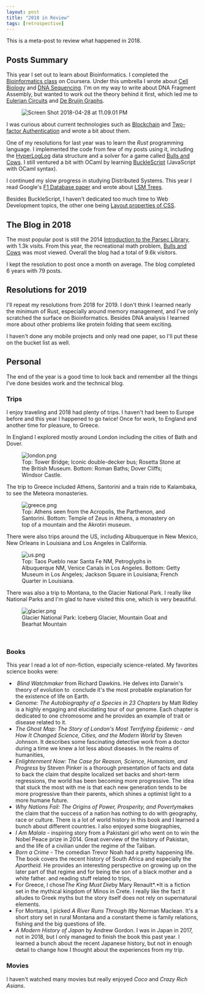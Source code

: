 ```yaml
---
layout: post
title: "2018 in Review"
tags: [retrospective]
---
```


This is a meta-post to review what happened in 2018.

## Posts Summary

This year I set out to learn about Bioinformatics. I completed the [Bioinformatics class](https://www.coursera.org/learn/bioinformatics) on Coursera. Under this umbrella I wrote about [Cell Biology]({{site.url}}/blog/2018/04/30/cell-biology-and-programming.html) and [DNA Sequencing]({{site.url}}/blog/2018/09/04/dna-sequencing.html). I'm on my way to write about DNA Fragment Assembly, but wanted to work out the theory behind it first, which led me to [Eulerian Circuits]({{site.url}}/blog/2018/11/26/eulerian-circuits.html) and [De Bruijn Graphs]({{site.url}}/blog/2018/12/26/de-bruijn-graphs-and-sequences.html).

<figure class="center_children">
    <img src="{{site.url}}/resources/blog/2019-01-01-2018-in-review/2018_04_screen-shot-2018-04-28-at-11-09-01-pm.png" alt="Screen Shot 2018-04-28 at 11.09.01 PM" />
</figure>

I was curious about current technologies such as [Blockchain]({{site.url}}/blog/2018/11/05/blockchain.html) and [Two-factor Authentication]({{site.url}}/blog/2018/10/01/two-factor-authentication.html) and wrote a bit about them.

One of my resolutions for last year was to learn the *Rust* programming language. I implemented the code from few of my posts using it, including the [HyperLogLog]({{site.url}}/blog/2018/04/01/hyperloglog-in-rust.html) data structure and a solver for a game called [Bulls and Cows]({{site.url}}/blog/2018/06/04/bulls-and-cows.html). I still ventured a bit with OCaml by learning [BuckleScript]({{site.url}}/blog/2018/06/24/writing-javascript-using-ocaml.html) (JavaScript with OCaml syntax).

I continued my slow progress in studying Distributed Systems. This year I read Google's [F1 Database paper]({{site.url}}/blog/2018/02/10/paper-reading---f1:-a-distributed-sql-database-that-scales.html) and wrote about [LSM Trees]({{site.url}}/blog/2018/07/20/log-structured-merge-trees.html).

Besides BuckleScript, I haven't dedicated too much time to Web Development topics, the other one being [Layout properties of CSS]({{site.url}}/blog/2018/01/20/css-layout.html).

## The Blog in 2018

The most popular post is still the 2014 [Introduction to the Parsec Library]({{site.url}}/blog/2014/01/21/an-introduction-to-the-parsec-library.html), with 1.3k visits. From this year, the recreational math problem, [Bulls and Cows]({{site.url}}/blog/2018/06/04/bulls-and-cows.html) was most viewed. Overall the blog had a total of 9.6k visitors.

I kept the resolution to post once a month on average. The blog completed 6 years with 79 posts.

## Resolutions for 2019

I'll repeat my resolutions from 2018 for 2019. I don't think I learned nearly the minimum of Rust, especially around memory management, and I've only scratched the surface on Bioinformatics. Besides DNA analysis I learned more about other problems like protein folding that seem exciting.

I haven't done any mobile projects and only read one paper, so I'll put these on the bucket list as well.

## Personal

The end of the year is a good time to look back and remember all the things I’ve done besides work and the technical blog.

### Trips

I enjoy traveling and 2018 had plenty of trips. I haven't had been to Europe before and this year I happened to go twice! Once for work, to England and another time for pleasure, to Greece.

In England I explored mostly around London including the cities of Bath and Dover.

<figure class="center_children">
    <img src="{{site.url}}/resources/blog/2019-01-01-2018-in-review/2018_12_london.png" alt="london.png" />
    <figcaption> Top: Tower Bridge; Iconic double-decker bus; Rosetta Stone at the British Museum. Bottom: Roman Baths; Dover Cliffs; Windsor Castle.</figcaption>
</figure>

The trip to Greece included Athens, Santorini and a train ride to Kalambaka, to see the Meteora monasteries.

<figure class="center_children">
    <img src="{{site.url}}/resources/blog/2019-01-01-2018-in-review/2018_12_greece.png" alt="greece.png" />
    <figcaption> Top: Athens seen from the Acropolis, the Parthenon, and Santorini. Bottom: Temple of Zeus in Athens, a monastery on top of a mountain and the Akrotiri museum.</figcaption>
</figure>

There were also trips around the US, including Albuquerque in New Mexico, New Orleans in Louisiana and Los Angeles in California.

<figure class="center_children">
    <img src="{{site.url}}/resources/blog/2019-01-01-2018-in-review/2018_12_us.png" alt="us.png" />
    <figcaption> Top: Taos Pueblo near Santa Fe NM, Petroglyphs in Albuquerque NM, Venice Canals in Los Angeles. Bottom: Getty Museum in Los Angeles; Jackson Square in Louisiana; French Quarter in Louisiana.</figcaption>
</figure>

There was also a trip to Montana, to the Glacier National Park. I really like National Parks and I'm glad to have visited this one, which is very beautiful.

<figure class="center_children">
    <img src="{{site.url}}/resources/blog/2019-01-01-2018-in-review/2018_12_glacier.png" alt="glacier.png" />
    <figcaption> Glacier National Park: Iceberg Glacier, Mountain Goat and Bearhat Mountain</figcaption>
</figure>

&nbsp;

### Books

This year I read a lot of non-fiction, especially science-related. My favorites science books were:
*  *Blind Watchmaker* from Richard Dawkins. He delves into Darwin's theory of evolution to  conclude it's the most probable explanation for the existence of life on Earth.
* *Genome: The Autobiography of a Species in 23 Chapters* by Matt Ridley is a highly engaging and elucidating tour of our genome. Each chapter is dedicated to one chromosome and he provides an example of trait or disease related to it.
* *The Ghost Map: The Story of London's Most Terrifying Epidemic - and How It Changed Science, Cities, and the Modern World* by Steven Johnson. It describes some fascinating detective work from a doctor during a time we knew a lot less about diseases.
In the realms of humanities,
* *Enlightenment Now: The Case for Reason, Science, Humanism, and Progress* by Steven Pinker is a thorough presentation of facts and data to back the claim that despite localized set backs and short-term regressions, the world has been becoming more progressive. The idea that stuck the most with me is that each new generation tends to be more progressive than their parents, which shines a optimist light to a more humane future.
* *Why Nations Fail: The Origins of Power, Prosperity, and Poverty*makes the claim that the success of a nation has nothing to do with geography, race or culture. There is a lot of world history in this book and I learned a bunch about different countries.
I also enjoyed some biographies,
* *I Am Malala* - inspiring story from a Pakistani girl who went on to win the Nobel Peace prize in 2014. Great overview of the history of Pakistan, and the life of a civilian under the regime of the Taliban.
* *Born a Crime* - The comedian Trevor Noah had a pretty happening life. The book covers the recent history of South Africa and especially the *Apartheid*. He provides an interesting perspective on growing up on the later part of that regime and for being the son of a black mother and a white father.
and reading stuff related to trips,
* For Greece, I chose*The King Must Die*by Mary Renault*.*It is a fiction set in the mythical kingdom of Minos in Crete. I really like the fact it alludes to Greek myths but the story itself does not rely on supernatural elements.
* For Montana, I picked *A River Runs Through It*by Norman Maclean. It's a short story set in rural Montana and a constant theme is family relations, fishing and the big questions of life.
* *A Modern History of Japan* by Andrew Gordon. I was in Japan in 2017, not in 2018, but I only managed to finish the book this past year. I learned a bunch about the recent Japanese history, but not in enough detail to change how I thought about the experiences from my trip.

### Movies

I haven't watched many movies but really enjoyed *Coco* and *Crazy Rich Asians*.

&nbsp;